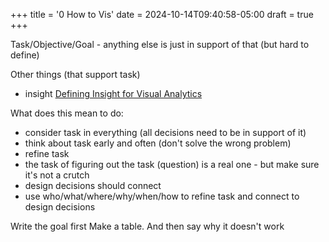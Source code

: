 +++
title = '0 How to Vis'
date = 2024-10-14T09:40:58-05:00
draft = true
+++

Task/Objective/Goal - anything else is just in support of that
(but hard to define)

Other things (that support task)

- insight [Defining Insight for Visual Analytics](https://doi.ieeecomputersociety.org/10.1109/MCG.2009.22)

What does this mean to do:
- consider task in everything (all decisions need to be in support of it)
- think about task early and often (don't solve the wrong problem)
- refine task
- the task of figuring out the task (question) is a real one - but make sure it's not a crutch
- design decisions should connect 
- use who/what/where/why/when/how to refine task and connect to design decisions



Write the goal first
Make a table. And then say why it doesn't work